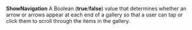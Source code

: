 **ShowNavigation** A Boolean (**true**/**false**) value that determines whether an arrow or arrows appear at each end of a gallery so that a user can tap or click them to scroll through the items in the gallery.
